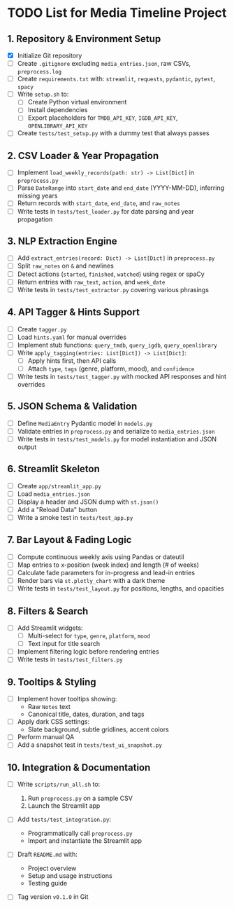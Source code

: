 # TODO List for Media Timeline Project

## 1. Repository & Environment Setup
- [x] Initialize Git repository
- [ ] Create `.gitignore` excluding `media_entries.json`, raw CSVs, `preprocess.log`
- [ ] Create `requirements.txt` with: `streamlit`, `requests`, `pydantic`, `pytest`, `spacy`
- [ ] Write `setup.sh` to:
  - [ ] Create Python virtual environment
  - [ ] Install dependencies
  - [ ] Export placeholders for `TMDB_API_KEY`, `IGDB_API_KEY`, `OPENLIBRARY_API_KEY`
- [ ] Create `tests/test_setup.py` with a dummy test that always passes

## 2. CSV Loader & Year Propagation
- [ ] Implement `load_weekly_records(path: str) -> List[Dict]` in `preprocess.py`
- [ ] Parse `DateRange` into `start_date` and `end_date` (YYYY-MM-DD), inferring missing years
- [ ] Return records with `start_date`, `end_date`, and `raw_notes`
- [ ] Write tests in `tests/test_loader.py` for date parsing and year propagation

## 3. NLP Extraction Engine
- [ ] Add `extract_entries(record: Dict) -> List[Dict]` in `preprocess.py`
- [ ] Split `raw_notes` on `&` and newlines
- [ ] Detect actions (`started`, `finished`, `watched`) using regex or spaCy
- [ ] Return entries with `raw_text`, `action`, and `week_date`
- [ ] Write tests in `tests/test_extractor.py` covering various phrasings

## 4. API Tagger & Hints Support
- [ ] Create `tagger.py`
- [ ] Load `hints.yaml` for manual overrides
- [ ] Implement stub functions: `query_tmdb`, `query_igdb`, `query_openlibrary`
- [ ] Write `apply_tagging(entries: List[Dict]) -> List[Dict]`:
  - [ ] Apply hints first, then API calls
  - [ ] Attach `type`, `tags` (genre, platform, mood), and `confidence`
- [ ] Write tests in `tests/test_tagger.py` with mocked API responses and hint overrides

## 5. JSON Schema & Validation
- [ ] Define `MediaEntry` Pydantic model in `models.py`
- [ ] Validate entries in `preprocess.py` and serialize to `media_entries.json`
- [ ] Write tests in `tests/test_models.py` for model instantiation and JSON output

## 6. Streamlit Skeleton
- [ ] Create `app/streamlit_app.py`
- [ ] Load `media_entries.json`
- [ ] Display a header and JSON dump with `st.json()`
- [ ] Add a "Reload Data" button
- [ ] Write a smoke test in `tests/test_app.py`

## 7. Bar Layout & Fading Logic
- [ ] Compute continuous weekly axis using Pandas or dateutil
- [ ] Map entries to x-position (week index) and length (# of weeks)
- [ ] Calculate fade parameters for in-progress and lead-in entries
- [ ] Render bars via `st.plotly_chart` with a dark theme
- [ ] Write tests in `tests/test_layout.py` for positions, lengths, and opacities

## 8. Filters & Search
- [ ] Add Streamlit widgets:
  - [ ] Multi-select for `type`, `genre`, `platform`, `mood`
  - [ ] Text input for title search
- [ ] Implement filtering logic before rendering entries
- [ ] Write tests in `tests/test_filters.py`

## 9. Tooltips & Styling
- [ ] Implement hover tooltips showing:
  - Raw `Notes` text
  - Canonical title, dates, duration, and tags
- [ ] Apply dark CSS settings:
  - Slate background, subtle gridlines, accent colors
- [ ] Perform manual QA
- [ ] Add a snapshot test in `tests/test_ui_snapshot.py`

## 10. Integration & Documentation
- [ ] Write `scripts/run_all.sh` to:
  1. Run `preprocess.py` on a sample CSV
  2. Launch the Streamlit app
- [ ] Add `tests/test_integration.py`:
  - Programmatically call `preprocess.py`
  - Import and instantiate the Streamlit app
- [ ] Draft `README.md` with:
  - Project overview
  - Setup and usage instructions
  - Testing guide
- [ ] Tag version `v0.1.0` in Git

